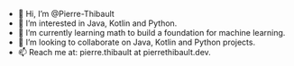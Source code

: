 - 👋 Hi, I’m @Pierre-Thibault
- 👀 I’m interested in Java, Kotlin and Python.
- 🌱 I’m currently learning math to build a foundation for machine learning.
- 💞️ I’m looking to collaborate on Java, Kotlin and Python projects.
- 📫 Reach me at: pierre.thibault at pierrethibault.dev.

<!---
Pierre-Thibault/Pierre-Thibault is a ✨ special ✨ repository because its `README.md` (this file) appears on your GitHub profile.
You can click the Preview link to take a look at your changes.
--->
